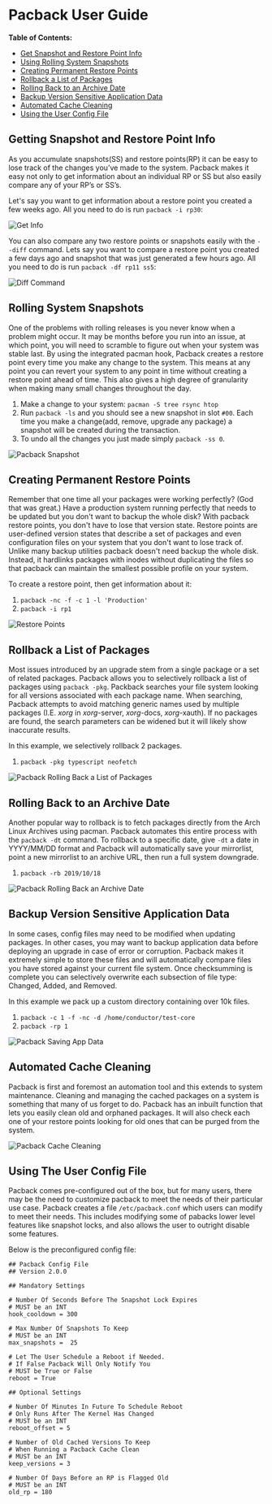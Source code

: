 # Pacback User Guide

**Table of Contents:**

-   [Get Snapshot and Restore Point Info](https://github.com/JustinTimperio/pacback/blob/master/USER_GUIDE.md#getting-snapshot-and-restore-point-info)
-   [Using Rolling System Snapshots](https://github.com/JustinTimperio/pacback/blob/master/USER_GUIDE.md#rolling-system-snapshots)
-   [Creating Permanent Restore Points](https://github.com/JustinTimperio/pacback/blob/master/USER_GUIDE.md#creating-permanent-restore-points)
-   [Rollback a List of Packages](https://github.com/JustinTimperio/pacback/blob/master/USER_GUIDE.md#rollback-a-list-of-packages)
-   [Rolling Back to an Archive Date](https://github.com/JustinTimperio/pacback/blob/master/USER_GUIDE.md#rolling-back-to-an-archive-date)
-   [Backup Version Sensitive Application Data](https://github.com/JustinTimperio/pacback/blob/master/USER_GUIDE.md#backup-version-sensitive-application-data)
-   [Automated Cache Cleaning](https://github.com/JustinTimperio/pacback/blob/master/USER_GUIDE.md#automated-cache-cleaning)
-   [Using the User Config File](https://github.com/JustinTimperio/pacback/blob/master/USER_GUIDE.md#using-the-user-config-file)

## Getting Snapshot and Restore Point Info

As you accumulate snapshots(SS) and restore points(RP) it can be easy to lose track of the changes you’ve made to the system. Pacback makes it easy not only to get information about an individual RP or SS but also easily compare any of your RP’s or SS’s. 

Let's say you want to get information about a restore point you created a few weeks ago. All you need to do is run `pacback -i rp30`:

![Get Info](https://i.imgur.com/oZexzd3.png)

You can also compare any two restore points or snapshots easily with the `--diff` command. Lets say you want to compare a restore point you created a few days ago and snapshot that was just generated a few hours ago. All you need to do is run `pacback -df rp11 ss5`:

![Diff Command](https://i.imgur.com/ghZoi95.png)

## Rolling System Snapshots

One of the problems with rolling releases is you never know when a problem might occur. It may be months before you run into an issue, at which point, you will need to scramble to figure out when your system was stable last. By using the integrated pacman hook, Pacback creates a restore point every time you make any change to the system. This means at any point you can revert your system to any point in time without creating a restore point ahead of time. This also gives a high degree of granularity when making many small changes throughout the day.

1.  Make a change to your system: `pacman -S tree rsync htop`
2.  Run `pacback -ls` and you should see a new snapshot in slot `#00`. Each time you make a change(add, remove, upgrade any package) a snapshot will be created during the transaction.
3.  To undo all the changes you just made simply `pacback -ss 0`.

![Pacback Snapshot](https://i.imgur.com/GE61yqe.gif)

## Creating Permanent Restore Points

Remember that one time all your packages were working perfectly? (God that was great.) Have a production system running perfectly that needs to be updated but you don't want to backup the whole disk? With pacback restore points, you don't have to lose that version state. Restore points are user-defined version states that describe a set of packages and even configuration files on your system that you don't want to lose track of. Unlike many backup utilities pacback doesn't need backup the whole disk. Instead, it hardlinks packages with inodes without duplicating the files so that pacback can maintain the smallest possible profile on your system.

To create a restore point, then get information about it:

1.  `pacback -nc -f -c 1 -l 'Production'`
2.  `pacback -i rp1`

![Restore Points](https://i.imgur.com/5f5d5HI.gif)

## Rollback a List of Packages

Most issues introduced by an upgrade stem from a single package or a set of related packages. Pacback allows you to selectively rollback a list of packages using `pacback -pkg`. Packback searches your file system looking for all versions associated with each package name. When searching, Pacback attempts to avoid matching generic names used by multiple packages (I.E. _xorg_ in _xorg_-server, _xorg_-docs, _xorg_-xauth). If no packages are found, the search parameters can be widened but it will likely show inaccurate results.

In this example, we selectively rollback 2 packages.

1.  `pacback -pkg typescript neofetch`

![Pacback Rolling Back a List of Packages](https://i.imgur.com/9bd4YRB.gif)

## Rolling Back to an Archive Date

Another popular way to rollback is to fetch packages directly from the Arch Linux Archives using pacman. Pacback automates this entire process with the `pacback -dt` command. To rollback to a specific date, give `-dt` a date in YYYY/MM/DD format and Pacback will automatically save your mirrorlist, point a new mirrorlist to an archive URL, then run a full system downgrade. 

1.  `pacback -rb 2019/10/18`

![Pacback Rolling Back an Archive Date](https://i.imgur.com/jhkeoCF.gif)

## Backup Version Sensitive Application Data

In some cases, config files may need to be modified when updating packages. In other cases, you may want to backup application data before deploying an upgrade in case of error or corruption. Pacback makes it extremely simple to store these files and will automatically compare files you have stored against your current file system. Once checksumming is complete you can selectively overwrite each subsection of file type: Changed, Added, and Removed.

In this example we pack up a custom directory containing over 10k files.

1.  `pacback -c 1 -f -nc -d /home/conductor/test-core`
2.  `pacback -rp 1` 

![Pacback Saving App Data](https://i.imgur.com/Us8LqGj.gif)

## Automated Cache Cleaning

Pacback is first and foremost an automation tool and this extends to system maintenance. Cleaning and managing the cached packages on a system is something that many of us forget to do. Pacback has an inbuilt function that lets you easily clean old and orphaned packages. It will also check each one of your restore points looking for old ones that can be purged from the system. 

![Pacback Cache Cleaning](https://i.imgur.com/UeL2H9B.gif)

## Using The User Config File

Pacback comes pre-configured out of the box, but for many users, there may be the need to customize pacback to meet the needs of their particular use case. Pacback creates a file `/etc/pacback.conf` which users can modify to meet their needs. This includes modifying some of pabacks lower level features like snapshot locks, and also allows the user to outright disable some features.

Below is the preconfigured config file:

```
## Pacback Config File
## Version 2.0.0

## Mandatory Settings

# Number Of Seconds Before The Snapshot Lock Expires
# MUST be an INT
hook_cooldown = 300

# Max Number Of Snapshots To Keep
# MUST be an INT
max_snapshots =  25

# Let The User Schedule a Reboot if Needed.
# If False Pacback Will Only Notify You
# MUST be True or False
reboot = True

## Optional Settings

# Number Of Minutes In Future To Schedule Reboot
# Only Runs After The Kernel Has Changed
# MUST be an INT
reboot_offset = 5

# Number of Old Cached Versions To Keep
# When Running a Pacback Cache Clean
# MUST be an INT
keep_versions = 3

# Number Of Days Before an RP is Flagged Old
# MUST be an INT
old_rp = 180

```
